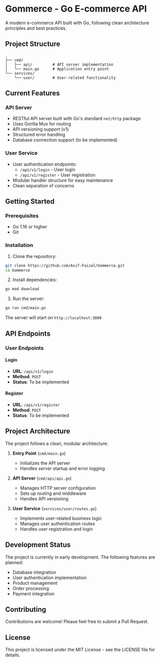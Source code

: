 # Gommerce - Go E-commerce API

A modern e-commerce API built with Go, following clean architecture principles and best practices.

## Project Structure

```
.
├── cmd/
│   ├── api/         # API server implementation
│   └── main.go      # Application entry point
└── services/
    └── user/        # User-related functionality
```

## Current Features

### API Server
- RESTful API server built with Go's standard `net/http` package
- Uses Gorilla Mux for routing
- API versioning support (v1)
- Structured error handling
- Database connection support (to be implemented)

### User Service
- User authentication endpoints:
  - `/api/v1/login` - User login
  - `/api/v1/register` - User registration
- Modular handler structure for easy maintenance
- Clean separation of concerns

## Getting Started

### Prerequisites
- Go 1.16 or higher
- Git

### Installation

1. Clone the repository:
```bash
git clone https://github.com/Asif-Faizal/Gommerce.git
cd Gommerce
```

2. Install dependencies:
```bash
go mod download
```

3. Run the server:
```bash
go run cmd/main.go
```

The server will start on `http://localhost:3000`

## API Endpoints

### User Endpoints

#### Login
- **URL**: `/api/v1/login`
- **Method**: `POST`
- **Status**: To be implemented

#### Register
- **URL**: `/api/v1/register`
- **Method**: `POST`
- **Status**: To be implemented

## Project Architecture

The project follows a clean, modular architecture:

1. **Entry Point** (`cmd/main.go`)
   - Initializes the API server
   - Handles server startup and error logging

2. **API Server** (`cmd/api/api.go`)
   - Manages HTTP server configuration
   - Sets up routing and middleware
   - Handles API versioning

3. **User Service** (`services/user/routes.go`)
   - Implements user-related business logic
   - Manages user authentication routes
   - Handles user registration and login

## Development Status

The project is currently in early development. The following features are planned:
- Database integration
- User authentication implementation
- Product management
- Order processing
- Payment integration

## Contributing

Contributions are welcome! Please feel free to submit a Pull Request.

## License

This project is licensed under the MIT License - see the LICENSE file for details. 